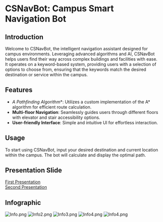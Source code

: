 # CSNavBot: Campus Smart Navigation Bot

## Introduction
Welcome to CSNavBot, the intelligent navigation assistant designed for campus environments. Leveraging advanced algorithms and AI, CSNavBot helps users find their way across complex buildings and facilities with ease.<br>
It operates on a keyword-based system, providing users with a selection of options to choose from, ensuring that the keywords match the desired destination or service within the campus.

## Features
- **A* Pathfinding Algorithm**: Utilizes a custom implementation of the A* algorithm for efficient route calculation.
- **Multi-floor Navigation**: Seamlessly guides users through different floors with elevator and stair accessibility options.
- **User-friendly Interface**: Simple and intuitive UI for effortless interaction.

## Usage
To start using CSNavBot, input your desired destination and current location within the campus. The bot will calculate and display the optimal path.

## Presentation Slide
[First Presentation](G5_Presentation_Slide.pdf)
<br>
[Second Presentation](NLP_G5.pdf)

## Infographic
![Info.png](static/Info.png)
![Info2.png](static/Info2.png)
![Info3.png](static/Info3.png)
![Info4.png](static/Info4.png)
![Info4.png](static/Info5.png)
